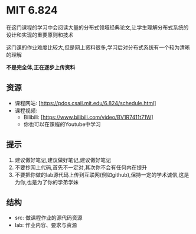 # MIT 6.824

在这门课程的学习中会阅读大量的分布式领域经典论文,让学生理解分布式系统的设计和实现的重要原则和技术

这门课的作业难度比较大,但是网上资料很多,学习后对分布式系统有一个较为清晰的理解

**不是完全体,正在逐步上传资料**


## 资源

- 课程网站: [https://pdos.csail.mit.edu/6.824/schedule.html]
- 课程视频:
  - Bilibili: [https://www.bilibili.com/video/BV1R7411t71W]
  - 你也可以在课程的Youtube中学习


## 提示

1. 建议做好笔记,建议做好笔记,建议做好笔记
2. 不要抄网上代码,首先不一定对,其次你不会有任何内在提升
3. 不要把你做的lab源代码上传到互联网(例如github),保持一定的学术诚信,这是为你,也是为了你的学弟学妹

## 结构

- src: 做课程作业的源代码资源
- lab: 作业内容、要求与资源